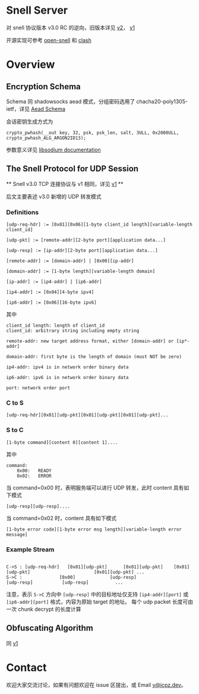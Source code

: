 # Snell Server

对 snell 协议版本 v3.0 RC 的逆向，旧版本详见 [v2](README.v2.md)， [v1](README.v1.md)

开源实现可参考 [open-snell](https://github.com/icpz/open-snell) 和 [clash](https://github.com/Dreamacro/clash)

# Overview

## Encryption Schema

Schema 同 shadowsocks aead 模式，分组密码选用了 chacha20-poly1305-ietf，详见 [Aead Schema](http://shadowsocks.org/en/spec/AEAD-Ciphers.html)

会话密钥生成方式为

```
crypto_pwhash(__out key, 32, psk, psk_len, salt, 3ULL, 0x2000ULL, crypto_pwhash_ALG_ARGON2ID13);
```
参数意义详见 [libsodium documentation](https://libsodium.gitbook.io/doc/password_hashing/the_argon2i_function#key-derivation)

## The Snell Protocol for UDP Session

** Snell v3.0 TCP 连接协议与 v1 相同，详见 [v1](README.v1.md) **

后文主要表述 v3.0 新增的 UDP 转发模式

### Definitions

```
[udp-req-hdr] := [0x01][0x06][1-byte client_id length][variable-length client_id]

[udp-pkt] := [remote-addr][2-byte port][application data...]

[udp-resp] := [ip-addr][2-byte port][application data...]

[remote-addr] := [domain-addr] | [0x00][ip-addr]

[domain-addr] := [1-byte length][variable-length domain]

[ip-addr] := [ip4-addr] | [ip6-addr]

[ip4-addr] := [0x04][4-byte ipv4]

[ip6-addr] := [0x06][16-byte ipv6]
```

其中

```
client_id length: length of client_id
client_id: arbitrary string including empty string

remote-addr: new target address format, either [domain-addr] or [ip*-addr]

domain-addr: first byte is the length of domain (must NOT be zero)

ip4-addr: ipv4 is in network order binary data

ip6-addr: ipv6 is in network order binary data

port: network order port
```

### C to S

```
[udp-req-hdr][0x01][udp-pkt][0x01][udp-pkt][0x01][udp-pkt]...
```

### S to C

```
[1-byte command][content 0][content 1]....
```

其中

```
command:
    0x00:   READY
    0x02:   ERROR
```

当 command=0x00 时，表明服务端可以进行 UDP 转发，此时 content 具有如下模式

```
[udp-resp][udp-resp]....
```

当 command=0x02 时，content 具有如下模式

```
[1-byte error code][1-byte error msg length][variable-length error message]
```

### Example Stream

```

C->S : [udp-req-hdr]   [0x01][udp-pkt]      [0x01][udp-pkt]    [0x01][udp-pkt]                        [0x01][udp-pkt] ...
S->C :              [0x00]             [udp-resp]                               [udp-resp]           [udp-resp]          ...

```

注意，表示 `S->C` 方向中 `[udp-resp]` 中的目标地址仅支持 `[ip4-addr][port]` 或 `[ip6-addr][port]` 格式，内容为原始 target 的地址。
每个 udp packet 长度可由一次 chunk decrypt 的长度计算

## Obfuscating Algorithm

同 [v1](README.v1.md)

# Contact

欢迎大家交流讨论，如果有问题欢迎在 issue 区提出，或 Email [y@icpz.dev](mailto:y@icpz.dev)。

